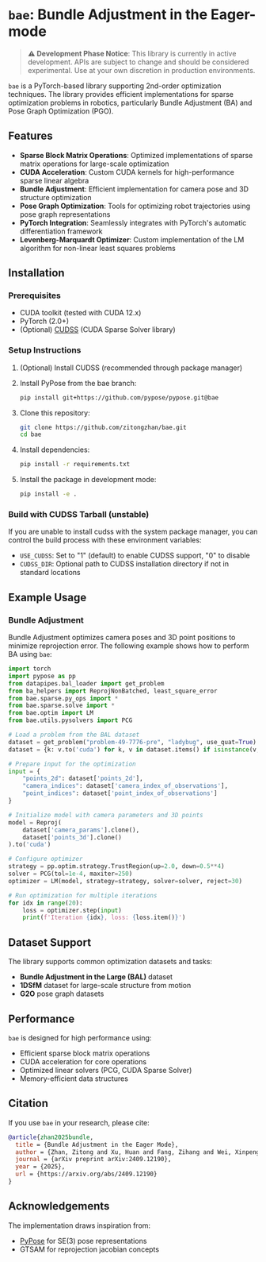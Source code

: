 # `bae`: Bundle Adjustment in the Eager-mode

> **⚠️ Development Phase Notice**: This library is currently in active development. APIs are subject to change and should be considered experimental. Use at your own discretion in production environments.

`bae` is a PyTorch-based library supporting 2nd-order optimization techniques. The library provides efficient implementations for sparse optimization problems in robotics, particularly Bundle Adjustment (BA) and Pose Graph Optimization (PGO).

## Features

- **Sparse Block Matrix Operations**: Optimized implementations of sparse matrix operations for large-scale optimization
- **CUDA Acceleration**: Custom CUDA kernels for high-performance sparse linear algebra
- **Bundle Adjustment**: Efficient implementation for camera pose and 3D structure optimization
- **Pose Graph Optimization**: Tools for optimizing robot trajectories using pose graph representations
- **PyTorch Integration**: Seamlessly integrates with PyTorch's automatic differentiation framework
- **Levenberg-Marquardt Optimizer**: Custom implementation of the LM algorithm for non-linear least squares problems

## Installation

### Prerequisites

- CUDA toolkit (tested with CUDA 12.x)
- PyTorch (2.0+)
- (Optional) [CUDSS](https://developer.nvidia.com/cudss) (CUDA Sparse Solver library)

### Setup Instructions

1. (Optional) Install CUDSS (recommended through package manager)
2. Install PyPose from the bae branch:
   ```bash
   pip install git+https://github.com/pypose/pypose.git@bae
   ```
3. Clone this repository:
   ```bash
   git clone https://github.com/zitongzhan/bae.git
   cd bae
   ```

4. Install dependencies:
   ```bash
   pip install -r requirements.txt
   ```

5. Install the package in development mode:
   ```bash
   pip install -e .
   ```

### Build with CUDSS Tarball (unstable)
If you are unable to install cudss with the system package manager, you can control the build process with these environment variables:

- `USE_CUDSS`: Set to "1" (default) to enable CUDSS support, "0" to disable
- `CUDSS_DIR`: Optional path to CUDSS installation directory if not in standard locations

## Example Usage

### Bundle Adjustment

Bundle Adjustment optimizes camera poses and 3D point positions to minimize reprojection error. The following example shows how to perform BA using `bae`:

```python
import torch
import pypose as pp
from datapipes.bal_loader import get_problem
from ba_helpers import ReprojNonBatched, least_square_error
from bae.sparse.py_ops import *
from bae.sparse.solve import *
from bae.optim import LM
from bae.utils.pysolvers import PCG

# Load a problem from the BAL dataset
dataset = get_problem("problem-49-7776-pre", "ladybug", use_quat=True)
dataset = {k: v.to('cuda') for k, v in dataset.items() if isinstance(v, torch.Tensor)}

# Prepare input for the optimization
input = {
    "points_2d": dataset['points_2d'],
    "camera_indices": dataset['camera_index_of_observations'],
    "point_indices": dataset['point_index_of_observations']
}

# Initialize model with camera parameters and 3D points
model = Reproj(
    dataset['camera_params'].clone(),
    dataset['points_3d'].clone()
).to('cuda')

# Configure optimizer
strategy = pp.optim.strategy.TrustRegion(up=2.0, down=0.5**4)
solver = PCG(tol=1e-4, maxiter=250)
optimizer = LM(model, strategy=strategy, solver=solver, reject=30)

# Run optimization for multiple iterations
for idx in range(20):
    loss = optimizer.step(input)
    print(f'Iteration {idx}, loss: {loss.item()}')
```

## Dataset Support

The library supports common optimization datasets and tasks:

- **Bundle Adjustment in the Large (BAL)** dataset
- **1DSfM** dataset for large-scale structure from motion
- **G2O** pose graph datasets

## Performance

`bae` is designed for high performance using:

- Efficient sparse block matrix operations
- CUDA acceleration for core operations
- Optimized linear solvers (PCG, CUDA Sparse Solver)
- Memory-efficient data structures

## Citation

If you use `bae` in your research, please cite:

```bibtex
@article{zhan2025bundle,
  title = {Bundle Adjustment in the Eager Mode},
  author = {Zhan, Zitong and Xu, Huan and Fang, Zihang and Wei, Xinpeng and Hu, Yaoyu and Wang, Chen},
  journal = {arXiv preprint arXiv:2409.12190},
  year = {2025},
  url = {https://arxiv.org/abs/2409.12190}
}
```

## Acknowledgements

The implementation draws inspiration from:
- [PyPose](https://github.com/pypose/pypose) for SE(3) pose representations
- GTSAM for reprojection jacobian concepts
